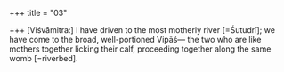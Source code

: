 +++
title = "03"

+++
[Viśvāmitra:] I have driven to the most motherly river [=Śutudrī]; we  have come to the broad, well-portioned Vipāś—
the two who are like mothers together licking their calf, proceeding  together along the same womb [=riverbed].